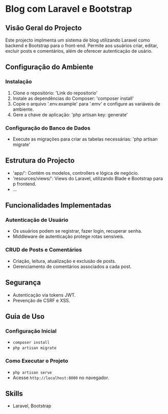 # Blog com Laravel e Bootstrap 

## Visão Geral do Projecto

Este projecto implmenta um sistema de blog utilizando Laravel como backend e Bootstrap para o front-end. Permite aos usuários criar, editar, excluir posts e comentários, além de oferecer autenticação de usário. 


## Configuração do Ambiente

### Instalação 

1. Clone o repositório: 'Link do repositorio'
2. Instale as dependências do Composer: 'composer install'
3. Copie o arquivo '.env.example' para '.emv' e configure as variáveis de ambiente.
4. Gere a chave de aplicação: 'php artisan key: generate'

### Configuração do Banco de Dados
- Execute as migrações para criar as tabelas necessárias: 'php artisan migrate'

## Estrutura do Projecto
- 'app/': Contém os modelos, controllers e lógica de negócio.
- 'resources/views/': Views do Laravel, utilizando Blade e Bootstrap para p frontend.
- ...

## Funcionalidades Implementadas

### Autenticação de Usuário

- Os usuários podem se registrar, fazer login, recuperar senha.
- Middleware de autenticação protege rotas sensíveis.

### CRUD de Posts e Comentários

- Criação, leitura, atualização e exclusão de posts.
- Gerenciamento de comentários associados a cada post.

## Segurança

- Autenticação via tokens JWT.
- Prevenção de CSRF e XSS.

## Guia de Uso

### Configuração Inicial

- `composer install`
- `php artisan migrate`

### Como Executar o Projeto

- `php artisan serve`
- Acesse `http://localhost:8000` no navegador.

## Skills 

- Laravel, Bootstrap 
